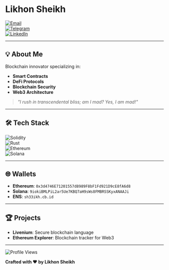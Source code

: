 # **Likhon Sheikh**

[![Email](https://img.shields.io/badge/Email-D14836?style=flat&logo=gmail&logoColor=white)](mailto:likhonsh3ikh@icloud.com)  
[![Telegram](https://img.shields.io/badge/Telegram-0088CC?style=flat&logo=telegram&logoColor=white)](https://t.me/likhonsh3ikh)  
[![LinkedIn](https://img.shields.io/badge/LinkedIn-0A66C2?style=flat&logo=linkedin&logoColor=white)](https://linkedin.com/in/likhonsheikh)  

---

## 💡 **About Me**

Blockchain innovator specializing in:  
- **Smart Contracts**  
- **DeFi Protocols**  
- **Blockchain Security**  
- **Web3 Architecture**  

> _"I rush in transcendental bliss; am I mad? Yes, I am mad!"_

---

## 🛠 **Tech Stack**

![Solidity](https://img.shields.io/badge/Solidity-363636?style=flat&logo=solidity&logoColor=white)  
![Rust](https://img.shields.io/badge/Rust-000000?style=flat&logo=rust&logoColor=white)  
![Ethereum](https://img.shields.io/badge/Ethereum-3C3C3D?style=flat&logo=ethereum&logoColor=white)  
![Solana](https://img.shields.io/badge/Solana-9945FF?style=flat&logo=solana&logoColor=white)  

---

## 🌐 **Wallets**

- **Ethereum**: `0x3d4746E71201557d8989F8bF1Fd921D9cE8fA6d8`  
- **Solana**: `9iokiBMLPiL2ar5Ue7KBQ7aH9sWs8FMBRSSKyxANAAJi`  
- **ENS**: `sh33ikh.cb.id`  

---

## 🏆 **Projects**

- **Livenium**: Secure blockchain language  
- **Ethereum Explorer**: Blockchain tracker for Web3  

---

![Profile Views](https://komarev.com/ghpvc/?username=likhonsh3ikh&style=flat&color=brightgreen)  

**Crafted with ❤️ by Likhon Sheikh**
